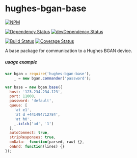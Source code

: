 # hughes-bgan-base

[![NPM](https://nodei.co/npm/hughes-bgan-base.png?compact=true)](https://nodei.co/npm/hughes-bgan-base/)

[![Dependency Status](https://david-dm.org/io-digital/hughes-bgan-base.svg)](https://david-dm.org/io-digital/hughes-bgan-base)
[![devDependency Status](https://david-dm.org/io-digital/hughes-bgan-base/dev-status.svg)](https://david-dm.org/io-digital/hughes-bgan-base#info=devDependencies)

[![Build Status](https://travis-ci.org/io-digital/hughes-bgan-base.svg)](https://travis-ci.org/io-digital/hughes-bgan-base)
[![Coverage Status](https://coveralls.io/repos/io-digital/hughes-bgan-base/badge.svg?branch=master)](https://coveralls.io/r/io-digital/hughes-bgan-base?branch=master)

A base package for communication to a Hughes BGAN device.

##### usage example

```javascript
var bgan = require('hughes-bgan-base'),
    _ = new bgan.commander('password');

var base = new bgan.base({
  host: '123.234.234.123',
  port: 11000,
  password: 'default',
  queue: [
    'at e1',
    'at d +441494712784',
    'at h0',
    _.iclck('ad', '1')
  ],
  autoConnect: true,
  stripResponses: true,
  onData:  function(parsed, raw) {},
  onEnd: function(lines) {}
});
```
